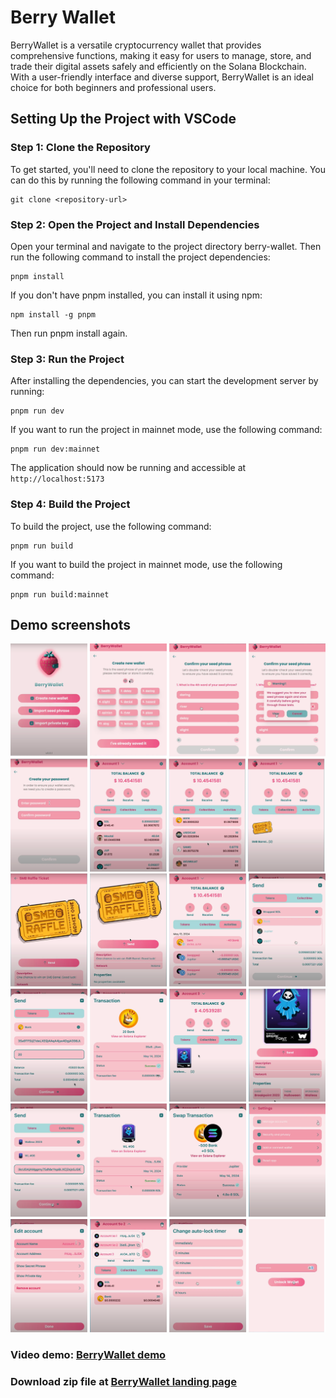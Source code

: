 # Berry Wallet

BerryWallet is a versatile cryptocurrency wallet that provides comprehensive functions, making it easy for users to manage, store, and trade their digital assets safely and efficiently on the Solana Blockchain. With a user-friendly interface and diverse support, BerryWallet is an ideal choice for both beginners and professional users.

## Setting Up the Project with VSCode

### Step 1: Clone the Repository

To get started, you'll need to clone the repository to your local machine. You can do this by running the following command in your terminal:

```
git clone <repository-url>
```

### Step 2: Open the Project and Install Dependencies

Open your terminal and navigate to the project directory berry-wallet. Then run the following command to install the project dependencies:

```
pnpm install
```

If you don't have pnpm installed, you can install it using npm:

```
npm install -g pnpm
```

Then run pnpm install again.

### Step 3: Run the Project

After installing the dependencies, you can start the development server by running:

```
pnpm run dev
```

If you want to run the project in mainnet mode, use the following command:

```
pnpm run dev:mainnet
```

The application should now be running and accessible at `http://localhost:5173`

### Step 4: Build the Project

To build the project, use the following command:

```
pnpm run build
```

If you want to build the project in mainnet mode, use the following command:

```
pnpm run build:mainnet
```

## Demo screenshots

![alt text](<screenshots/Group 1.png>)
![alt text](<screenshots/Group 2.png>)
![alt text](<screenshots/Group 3.png>)

### Video demo: [BerryWallet demo](https://drive.google.com/file/d/1FeBwCzB6TTT1DNnApnU3SuTcJwKsXYVT/view?usp=sharing)

### Download zip file at [BerryWallet landing page](https://berry-wallet-landing.vercel.app/)
